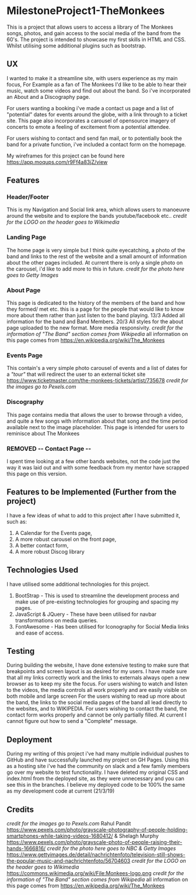 
# MilestoneProject1-TheMonkees

This is a project that allows users to access a library of The Monkees songs, 
photos, and gain access to the social media of the band from the 60's.
The project is intended to showcase my first skills in HTML and CSS. Whilst utilising
some additional plugins such as bootstrap.

## UX

I wanted to make it a streamline site, with users experience as my main focus,
For Example as a fan of The Monkees I'd like to be able to hear their music,
watch some videos and find out about the band. So i've incorporated an About
and a Discography page. 

For users wanting a booking i've made a contact us page and a list of "potential" dates 
for events around the globe, with a link through to a ticket site. This page also incorporates
a carousel of opensource imagery of concerts to emote a feeling of excitement from a potential
attendee.

For users wishing to contact and send fan mail, or to potentially book the band for a private 
function, i've included a contact form on the homepage.

My wireframes for this project can be found here https://app.moqups.com/r9Ff4a83jZ/view


## Features

### Header/Footer
This is my Navigation and Social link area, which allows users to manoeuvre around
the website and to explore the bands youtube/facebook etc..
*credit for the LOGO on the header goes to Wikimedia*

### Landing Page
The home page is very simple but I think quite eyecatching, a photo of the band
and links to the rest of the website and a small amount of information about the 
other pages included. At current there is only a single photo
on the carousel, i'd like to add more to this in future.
*credit for the photo here goes to Getty Images*

### About Page    
This page is dedicated to the history of the members of the band and 
how they formed/ met etc. this is a page for the people that would like to know
more about them rather than just listen to the band playing.
13/3 Added all information for the band and Band Members.
20/3 All styles for the about page uploaded to the new format. More media responsivity.
*credit for the information of "The Band" section comes from Wikipedia*
all information on this page comes from https://en.wikipedia.org/wiki/The_Monkees

### Events Page
This contain's a very simple photo carousel of events and a list of dates
for a *"tour"* that will redirect the user to an external ticket site
https://www.ticketmaster.com/the-monkees-tickets/artist/735678
*credit for the images go to Pexels.com*

### Discography
This page contains media that allows the user to browse through a video,
and quite a few songs with information about that song and the time period 
available next to the image placeholder. This page is intended for users to 
reminisce about The Monkees
    
### REMOVED -- Contact Page --
I spent time looking at a few other bands websites, not the code just the way it was laid out
and with some feedback from my mentor have scrapped this page on this version.


## Features to be Implemented (Further from the project)
I have a few ideas of what to add to this project after I have submitted it,
such as:
1. A Calendar for the Events page, 
2. A more robust carousel on the front page, 
3. A better contact form, 
4. A more robust Discog library


## Technologies Used
I have utilised some additional technologies for this project.
1. BootStrap - This is used to streamline the development process and make use of pre-existing technologies for grouping and spacing my pages.
2. JavaScript & JQuery - These have been utilised for navbar transformations on media queries.
3. FontAwesome - Has been utilised for Iconography for Social Media links and ease of access.


## Testing
During building the website, I have done extensive testing to make sure that breakpoints and screen layout is as desired for my users.
I have made sure that all my links correctly work and the links to externals always open a new browser as to keep my site the focus.
For users wishing to watch and listen to the videos, the media controls all work properly and are easily visible on both mobile and large screen
For the users wishing to read up more about the band, the links to the social media pages of the band all lead directly to the websites, and to WIKIPEDIA.
For users wishing to contact the band, the contact form works properly and cannot be only partially filled. At current I cannot figure out how to send a "Complete" message.

## Deployment
During my writing of this project i've had many multiple individual pushes to GitHub and have successfully launched my project on GH Pages.
Using this as a hosting site i've had the community on slack and a few family members go over my website to test functionality.
I have deleted my original CSS and index.html from the deployed site, as they were unnecessary and you can see this in the branches. 
I believe my deployed code to be 100% the same as my development code at current (21/3/19)

## Credits
*credit for the images go to Pexels.com* Rahul Pandit https://www.pexels.com/photo/grayscale-photography-of-people-holding-smartphones-while-taking-videos-1680412/ & Shelagh Murphy https://www.pexels.com/photo/grayscale-photo-of-people-raising-their-hands-1666816/
*credit for the photo here goes to  NBC & Getty Images* https://www.gettyimages.de/detail/nachrichtenfoto/television-still-shows-the-popular-music-and-nachrichtenfoto/56704603
*credit for the LOGO on the header goes to Wikimedia* https://commons.wikimedia.org/wiki/File:Monkees-logo.png
*credit for the information of "The Band" section comes from Wikipedia*
all information on this page comes from https://en.wikipedia.org/wiki/The_Monkees
